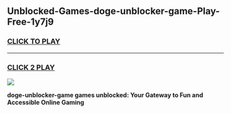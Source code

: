 
## Unblocked-Games-doge-unblocker-game-Play-Free-1y7j9
<h3>
<a href="https://premium76.site?title=doge-unblocker-game&ref=22A">CLICK TO PLAY</a></h3>
<hr>

<h3>
<a href="https://premium76.site?title=doge-unblocker-game&ref=22A">CLICK 2 PLAY</a>
  
</h3>

<a href="https://premium76.site?title=doge-unblocker-game&ref=22A"><img src="https://clearcache.store/games.png"></a>


**doge-unblocker-game games unblocked: Your Gateway to Fun and Accessible Online Gaming**
